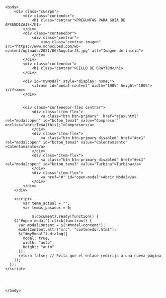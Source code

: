 <html lang="es">
    <head>
        <title>Consola web</title>
        <meta content="width=device-width; initial-scale=1.0; maximum-scale=1.0;   user-scalable=0;" name="viewport">        
        <link rel="stylesheet" href="css/indice.css">
        <link rel="stylesheet" href="https://code.jquery.com/ui/1.12.1/themes/base/jquery-ui.css">
        <script src="https://code.jquery.com/jquery-3.6.0.min.js"></script>
        <script src="https://code.jquery.com/ui/1.12.1/jquery-ui.js"></script>
        <link rel="stylesheet" href="https://cdn.jsdelivr.net/npm/bootstrap@4.0.0/dist/css/bootstrap.min.css" integrity="sha384-Gn5384xqQ1aoWXA+058RXPxPg6fy4IWvTNh0E263XmFcJlSAwiGgFAW/dAiS6JXm" crossorigin="anonymous">
    </head>

    <body>
        <div class="cuerpo">
            <div class="contendor">
                <h1 class="centrar">PREGUNTAS PARA GUIA DE APRENDIZAJE</h1>
            </div>
            <div class="contenedor">
                <div class="centrar">
                    <img class="centrar-imagen" src="https://www.monocubed.com/wp-content/uploads/2021/06/AngularJS.jpg" alt="Imagen de inicio">
                </div>
            </div>  
            <div class="contenedor">
                <h1 class="centrar">CICLO DE GRAYTON</h1>
            </div>

            <div id="myModal" style="display: none;">
                <iframe id="modal-content" width="100%" height="100%"></iframe>
            </div>


            <div class="contenedor-flex centrar">
                <div class="item-flex">
                    <a class="btn btn-primary"  href="ajax.html" rel="modal:open" id="boton_tema1" value="Compresor" onclick="abrirTema(this);">Compresor</a> 
                </div>
                <div class="item-flex">
                    <a class="btn btn-primary disabled" href="#ex1" rel="modal:open" id="boton_tema2" value="Calentamiento" >Calentamiento</a> 
                </div>
                <div class="item-flex">
                    <a class="btn btn-primary disabled" href="#ex1" rel="modal:open" id="boton_tema3" value="Turbina">Turbina</a> 
                </div>
                <div class="item-flex">
                    <a href="#" id="open-modal">Abrir Modal</a>
                </div>
            </div>
        </div>

        <script>
            var tema_actual = "";
            var temas_pasados = 0;

                $(document).ready(function() {
        $("#open-modal").click(function() {
          var modalContent = $("#modal-content");
          modalContent.attr("src", "contenedor.html");
          $("#myModal").dialog({
            modal: true,
            width: "auto",
            height: "auto"
          });
          return false; // Evita que el enlace redirija a una nueva página
        });
      });
    </script>

    

           
    </body>
</html>
